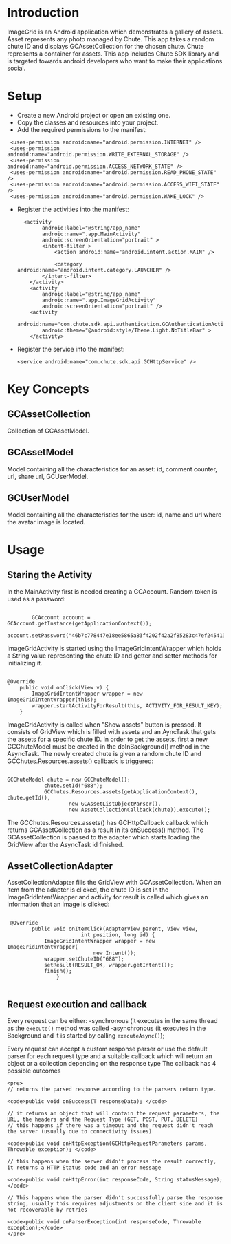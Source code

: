 
Introduction
====

ImageGrid is an Android application which demonstrates a gallery of assets. Asset represents any photo managed by Chute. This app takes a random chute ID and displays GCAssetCollection for the chosen chute. Chute represents a container for assets. This app includes Chute SDK library and is targeted towards android developers who want to make their applications social. 


Setup
====

- Create a new Android project or open an existing one.
- Copy the classes and resources into your project.
- Add the required permissions to the manifest:

 ```
  <uses-permission android:name="android.permission.INTERNET" />
  <uses-permission android:name="android.permission.WRITE_EXTERNAL_STORAGE" />
  <uses-permission android:name="android.permission.ACCESS_NETWORK_STATE" />
  <uses-permission android:name="android.permission.READ_PHONE_STATE" />
  <uses-permission android:name="android.permission.ACCESS_WIFI_STATE" />
  <uses-permission android:name="android.permission.WAKE_LOCK" />
 ```
- Register the activities into the manifest:
  
    ```
      <activity
            android:label="@string/app_name"
            android:name=".app.MainActivity"
            android:screenOrientation="portrait" >
            <intent-filter >
                <action android:name="android.intent.action.MAIN" />

                <category android:name="android.intent.category.LAUNCHER" />
            </intent-filter>
        </activity>
        <activity
            android:label="@string/app_name"
            android:name=".app.ImageGridActivity"
            android:screenOrientation="portrait" />
        <activity
            android:name="com.chute.sdk.api.authentication.GCAuthenticationActivity"
            android:theme="@android:style/Theme.Light.NoTitleBar" >
        </activity>
    ```
- Register the service into the manifest:

  ```
  <service android:name="com.chute.sdk.api.GCHttpService" />
  ```

Key Concepts
========

## GCAssetCollection
Collection of GCAssetModel.

## GCAssetModel
Model containing all the characteristics for an asset: id, comment counter, url, share url, GCUserModel.

## GCUserModel
Model containing all the characteristics for the user: id, name and url where the avatar image is located.


Usage
========

## Staring the Activity
In the MainActivity first is needed creating a GCAccount. Random token is used as a password:
<pre><code>
        GCAccount account = GCAccount.getInstance(getApplicationContext());
		account.setPassword("46b7c778447e18ee5865a83f4202f42a2f85283c47ef24541366509235d8eccf");
</code></pre>		
ImageGridActivity is started using the ImageGridIntentWrapper which holds a String value representing the chute ID and getter and setter methods for initializing it. 
<pre><code>
@Override
	public void onClick(View v) {
		ImageGridIntentWrapper wrapper = new ImageGridIntentWrapper(this);
		wrapper.startActivityForResult(this, ACTIVITY_FOR_RESULT_KEY);
	}
</code></pre>	
ImageGridActivity is called when "Show assets" button is pressed. It consists of GridView which is filled with assets and an AyncTask that gets the assets for a specific chute ID.
In order to get the assets, first a new GCChuteModel must be created in the doInBackground() method in the AsyncTask. The newly created chute is given a random chute ID and GCChutes.Resources.assets() callback is triggered:
<pre><code>
GCChuteModel chute = new GCChuteModel();
			chute.setId("688");
			GCChutes.Resources.assets(getApplicationContext(), chute.getId(),
					new GCAssetListObjectParser(),
					new AssetCollectionCallback(chute)).execute();
</code></pre>
The GCChutes.Resources.assets() has GCHttpCallback<GCAssetCollection> callback which returns GCAssetCollection as a result in its onSuccess() method.
The GCAssetCollection is passed to the adapter which starts loading the GridView after the AsyncTask id finished. 

 ## AssetCollectionAdapter
 AssetCollectionAdapter fills the GridView with GCAssetCollection. When an item from the adapter is clicked, the chute ID is set in the ImageGridIntentWrapper and activity for result is called which gives an information that an image is clicked:
 <pre><code>
 @Override
		public void onItemClick(AdapterView<?> parent, View view,
						int position, long id) {
			ImageGridIntentWrapper wrapper = new ImageGridIntentWrapper(
							new Intent());
			wrapper.setChuteID("688");
			setResult(RESULT_OK, wrapper.getIntent());
			finish();
				}
 </code></pre>



## Request execution and callback

 Every request can be either:
-synchronous (it executes in the same thread as the <code>execute()</code> method was called
-asynchronous (it executes in the Background and it is started by calling <code>executeAsync()</code>);

 Every request can accept a custom response parser or use the default parser for each request type and a suitable callback which will return an object or a collection depending on the response type
 The callback has 4 possible outcomes

	<pre>
	// returns the parsed response according to the parsers return type.
	
	<code>public void onSuccess(T responseData); </code>
    
	// it returns an object that will contain the request parameters, the URL, the headers and the Request Type (GET, POST, PUT, DELETE)
	// this happens if there was a timeout and the request didn't reach the server (usually due to connectivity issues)
    
	<code>public void onHttpException(GCHttpRequestParameters params, Throwable exception); </code>
	
	// this happens when the server didn't process the result correctly, it returns a HTTP Status code and an error message
    
	<code>public void onHttpError(int responseCode, String statusMessage);</code>
	
	// This happens when the parser didn't successfully parse the response string, usually this requires adjustments on the client side and it is not recoverable by retries
	
	<code>public void onParserException(int responseCode, Throwable exception);</code>
	</pre>
	

